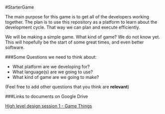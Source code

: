 #StarterGame

The main purpose for this game is to get all of the developers working together. The plan is to use this repository as a platform to learn about the development cycle. That way we can plan and execute efficiently. 

We will be making a simple game. What kind of game? We do not know yet. This will hopefully be the start of some great times, and even better software.

###Some Questions we need to think about:

- What platform are we developing for?
- What language(s) are we going to use?
- What kind of game are we going to make?

(Feel free to add other questions that you think are **relevant**)

###Links to documents on Google Drive

[High level design session 1 - Game Things](https://docs.google.com/document/d/1tqcYsfFIIPfhYwyFhuZqsryrBQaK5zgdbbcvv3Z0ZgE/edit)
